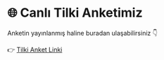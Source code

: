 # 🌐 Canlı Tilki Anketimiz
Anketin yayınlanmış haline buradan ulaşabilirsiniz 👇  

👉 [Tilki Anket Linki](https://gtu-bt.github.io/GTUBT-Tilki-Testi/)
